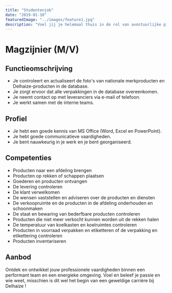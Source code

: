 ```yaml
---
title: "Studentenjob"
date: "2019-01-10"
featuredImage: "../images/feature1.jpg"
description: "Voel jij je helemaal thuis in de rol van avontuurlijke pionier? Solliciteer direct en lanceer jouw splinternieuwe carrière."
---
```


# Magzijnier (M/V)

## Functieomschrijving

- Je controleert en actualiseert de foto's van nationale merkproducten en Delhaize-producten in de database.
- Je zorgt ervoor dat alle verpakkingen in de database overeenkomen.
- Je neemt contact op met leveranciers via e-mail of telefoon.
- Je werkt samen met de interne teams.

## Profiel

- Je hebt een goede kennis van MS Office (Word, Excel en PowerPoint).
- Je hebt goede communicatieve vaardigheden.
- Je bent nauwkeurig in je werk en je bent georganiseerd.

## Competenties

- Producten naar een afdeling brengen
- Producten op rekken of schappen plaatsen
- Goederen en producten ontvangen
- De levering controleren
- De klant verwelkomen
- De wensen vaststellen en adviseren over de producten en diensten
- De verkoopruimte en de producten in de afdeling onderhouden en schoonmaken
- De staat en bewaring van bederfbare producten controleren
- Producten die niet meer verkocht kunnen worden uit de rekken halen
- De temperatuur van koelkasten en koelruimtes controleren
- Producten in voorraad verpakken en etiketteren of de verpakking en etikettering controleren
- Producten inventariseren

## Aanbod

Ontdek en ontwikkel jouw professionele vaardigheden binnen een performant team en een energieke omgeving. Voel en beleef je passie en wie weet, misschien is dit wel het begin van een geweldige carrière bij Delhaize !
